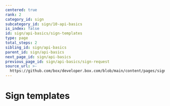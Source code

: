 ```yaml
---
centered: true
rank: 2
category_id: sign
subcategory_id: sign/10-api-basics
is_index: false
id: sign/api-basics/sign-templates
type: page
total_steps: 2
sibling_id: sign/api-basics
parent_id: sign/api-basics
next_page_id: sign/api-basics
previous_page_id: sign/api-basics/sign-request
source_url: >-
  https://github.com/box/developer.box.com/blob/main/content/pages/sign/10-api-basics/20-sign-templates.md
---
```

# Sign templates